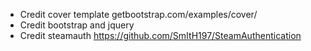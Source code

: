 * Credit cover template getbootstrap.com/examples/cover/
* Credit bootstrap and jquery
* Credit steamauth https://github.com/SmItH197/SteamAuthentication